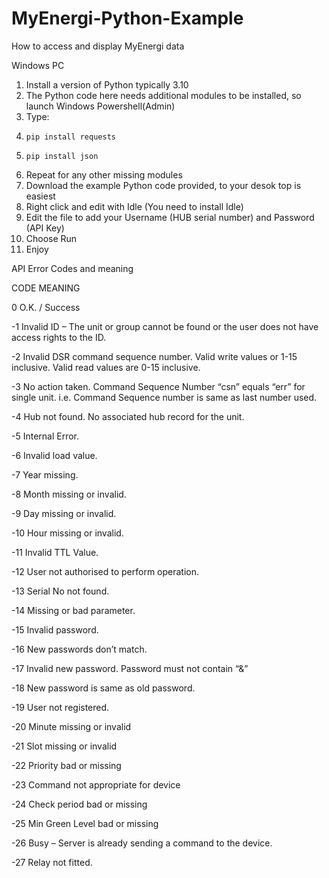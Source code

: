 # MyEnergi-Python-Example
How to access and display MyEnergi data

Windows PC

1. Install a version of Python typically 3.10
2. The Python code here needs additional modules to be installed, so launch Windows Powershell(Admin)
3. Type:
4.     pip install requests
5.     pip install json
6. Repeat for any other missing modules
7. Download the example Python code provided, to your desok top is easiest
8. Right click and edit with Idle (You need to install Idle)
9. Edit the file to add your Username (HUB serial number) and Password (API Key)
10. Choose Run
11. Enjoy

API Error Codes and meaning

CODE MEANING

0	O.K. / Success

-1	Invalid ID – The unit or group cannot be found or the user does not
have access rights to the ID.

-2	Invalid DSR command sequence number. Valid write values or 1-15
inclusive. Valid read values are 0-15 inclusive.

-3	No action taken. Command Sequence Number “csn” equals “err” for
single unit. i.e. Command Sequence number is same as last number
used.

-4	Hub not found. No associated hub record for the unit.

-5	Internal Error.

-6	Invalid load value.

-7	Year missing.

-8	Month missing or invalid.

-9	Day missing or invalid.

-10	Hour missing or invalid.

-11	Invalid TTL Value.

-12	User not authorised to perform operation.

-13	Serial No not found.

-14	Missing or bad parameter.

-15	Invalid password.

-16	New passwords don’t match.

-17	Invalid new password. Password must not contain “&”

-18	New password is same as old password.

-19	User not registered.

-20	Minute missing or invalid

-21	Slot missing or invalid

-22	Priority bad or missing

-23	Command not appropriate for device

-24	Check period bad or missing

-25	Min Green Level bad or missing

-26	Busy – Server is already sending a command to the device.

-27	Relay not fitted.

